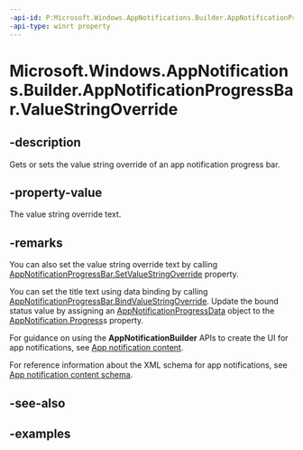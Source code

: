 ```yaml
---
-api-id: P:Microsoft.Windows.AppNotifications.Builder.AppNotificationProgressBar.ValueStringOverride
-api-type: winrt property
---
```


# Microsoft.Windows.AppNotifications.Builder.AppNotificationProgressBar.ValueStringOverride

<!--
public string ValueStringOverride { get; set; }
-->


## -description

Gets or sets the value string override of an app notification progress bar.

## -property-value

The value string override text.

## -remarks

You can also set the value string override text by calling [AppNotificationProgressBar.SetValueStringOverride](xref:Microsoft.Windows.AppNotifications.Builder.AppNotificationProgressBar.SetValueStringOverride(System.String)) property.

You can set the title text using data binding by calling [AppNotificationProgressBar.BindValueStringOverride](xref:Microsoft.Windows.AppNotifications.Builder.AppNotificationProgressBar.BindValueStringOverride). Update the bound status value by assigning an [AppNotificationProgressData](xref:Microsoft.Windows.AppNotifications.AppNotificationProgressData) object to the [AppNotification.Progress](xref:Microsoft.Windows.AppNotifications.AppNotification.Progress)s property.

For guidance on using the **AppNotificationBuilder** APIs to create the UI for app notifications, see [App notification content](/windows/apps/design/shell/tiles-and-notifications/adaptive-interactive-toasts).

For reference information about the XML schema for app notifications, see [App notification content schema](/windows/apps/design/shell/tiles-and-notifications/toast-schema).

## -see-also

## -examples


